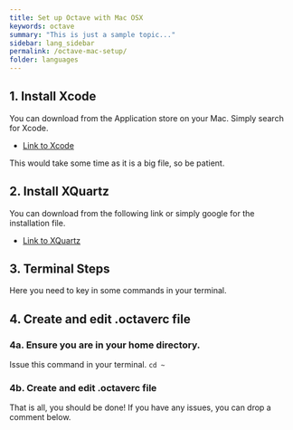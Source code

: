 ```yaml
---
title: Set up Octave with Mac OSX
keywords: octave
summary: "This is just a sample topic..."
sidebar: lang_sidebar
permalink: /octave-mac-setup/
folder: languages
---
```



## 1. Install Xcode

You can download from the Application store on your Mac. Simply search for Xcode.
<br />

- [Link to Xcode](https://itunes.apple.com/sg/app/xcode/id497799835?mt=12)

This would take some time as it is a big file, so be patient.

## 2. Install XQuartz

You can download from the following link or simply google for the installation file.
<br />

- [Link to XQuartz](https://www.xquartz.org)

## 3. Terminal Steps
Here you need to key in some commands in your terminal.

<script src="https://gist.github.com/ritchieng/a1b5bde1d03463789908e97980c544c6.js"></script>

## 4. Create and edit .octaverc file

### 4a. Ensure you are in your home directory.
Issue this command in your terminal.
`cd ~`

### 4b. Create and edit .octaverc file
<script src="https://gist.github.com/ritchieng/53ec2b2ba492d8893e146e47c819576c.js"></script>

That is all, you should be done! If you have any issues, you can drop a comment below.